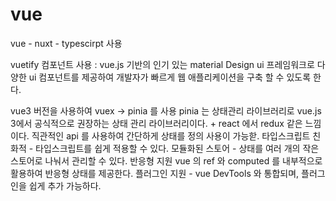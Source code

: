 # vue

vue - nuxt - typescirpt 사용

vuetify 컴포넌트 사용
  : vue.js 기반의 인기 있는 material Design ui 프레임워크로 다양한 ui 컴포넌트를 제공하여 개발자가 빠르게 웹 애플리케이션을 구축 할 수 있도록 한다.

vue3 버전을 사용하여 vuex -> pinia 를 사용
  pinia 는 상태관리 라이브러리로 
    vue.js 3에서 공식적으로 권장하는 상태 관리 라이브러리이다. 
    + react 에서 redux 같은 느낌이다.
      직관적인 api 를 사용하여 간단하게 상태를 정의 사용이 가능핟.
      타입스크립트 친화적 - 타입스크립트를 쉽게 적용할 수 있다.
      모듈화된 스토어 - 상태를 여러 개의 작은 스토어로 나눠서 관리할 수 있다.
      반응형 지원 vue 의 ref 와 computed 를 내부적으로 활용하여 반응형 상태를 제공한다.
      플러그인 지원 - vue DevTools 와 통합되며, 플러그인을 쉽게 추가 가능하다.

